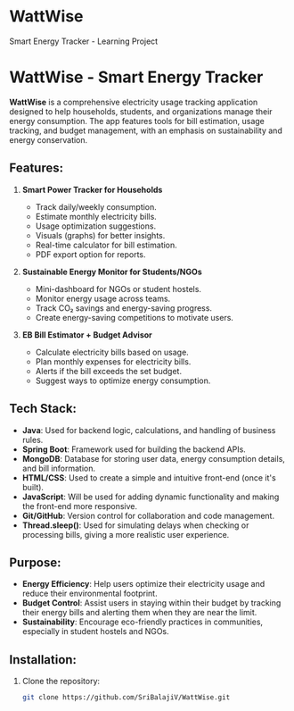 # WattWise
Smart Energy Tracker - Learning Project

# WattWise - Smart Energy Tracker

**WattWise** is a comprehensive electricity usage tracking application designed to help households, students, and organizations manage their energy consumption. The app features tools for bill estimation, usage tracking, and budget management, with an emphasis on sustainability and energy conservation.

## Features:
1. **Smart Power Tracker for Households**  
   - Track daily/weekly consumption.
   - Estimate monthly electricity bills.
   - Usage optimization suggestions.
   - Visuals (graphs) for better insights.
   - Real-time calculator for bill estimation.
   - PDF export option for reports.

2. **Sustainable Energy Monitor for Students/NGOs**  
   - Mini-dashboard for NGOs or student hostels.
   - Monitor energy usage across teams.
   - Track CO₂ savings and energy-saving progress.
   - Create energy-saving competitions to motivate users.

3. **EB Bill Estimator + Budget Advisor**  
   - Calculate electricity bills based on usage.
   - Plan monthly expenses for electricity bills.
   - Alerts if the bill exceeds the set budget.
   - Suggest ways to optimize energy consumption.

## Tech Stack:
- **Java**: Used for backend logic, calculations, and handling of business rules.
- **Spring Boot**: Framework used for building the backend APIs.
- **MongoDB**: Database for storing user data, energy consumption details, and bill information.
- **HTML/CSS**: Used to create a simple and intuitive front-end (once it's built).
- **JavaScript**: Will be used for adding dynamic functionality and making the front-end more responsive.
- **Git/GitHub**: Version control for collaboration and code management.
- **Thread.sleep()**: Used for simulating delays when checking or processing bills, giving a more realistic user experience.

## Purpose:
- **Energy Efficiency**: Help users optimize their electricity usage and reduce their environmental footprint.
- **Budget Control**: Assist users in staying within their budget by tracking their energy bills and alerting them when they are near the limit.
- **Sustainability**: Encourage eco-friendly practices in communities, especially in student hostels and NGOs.

## Installation:
1. Clone the repository:
   ```bash
   git clone https://github.com/SriBalajiV/WattWise.git
